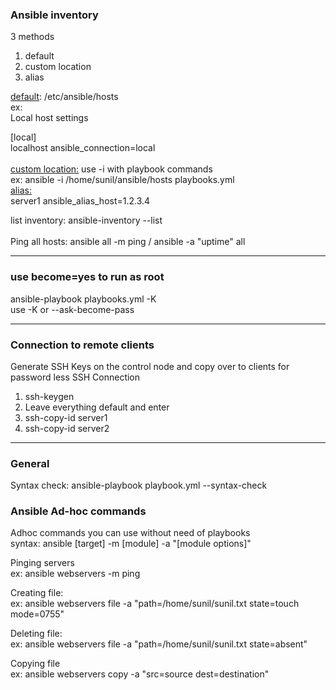 <h3>Ansible inventory</h3>
3 methods   
<ol>
<li>default</li>
<li>custom location</li>
<li>alias</li>
</ol>

<u>default</u>: /etc/ansible/hosts <br> 
ex: <br> 
Local host settings <br> 

[local] <br> 
localhost ansible_connection=local <br>  
<u>custom location:</u> use -i with playbook commands   <br> 
ex: ansible -i /home/sunil/ansible/hosts playbooks.yml  <br> 
<u>alias:</u>  
server1 ansible_alias_host=1.2.3.4  <br> 

list inventory: ansible-inventory --list <br>    
Ping all hosts: ansible all -m ping / ansible -a "uptime" all<br> 
<hr>
<h3>use become=yes to run as root</h3>
ansible-playbook playbooks.yml -K <br> 
use -K or --ask-become-pass<br> 
<hr>
<h3>Connection to remote clients</h3>
Generate SSH Keys on the control node and copy over to clients for password less SSH Connection
<ol>
<li>ssh-keygen</li>
<li>Leave everything default and enter</li>
<li>ssh-copy-id server1</li>
<li>ssh-copy-id server2</li>
</ol>
<hr>
<h3>General</h3>
Syntax check: ansible-playbook playbook.yml --syntax-check

<h3>Ansible Ad-hoc commands</h3>
Adhoc commands you can use without need of playbooks <br> 
syntax: ansible [target] -m [module] -a "[module options]" <br>  

Pinging servers<br>
ex: ansible webservers -m ping <br>

Creating file: <br>
ex: ansible webservers file -a "path=/home/sunil/sunil.txt state=touch mode=0755"<br>

Deleting file: <br>
ex: ansible webservers file -a "path=/home/sunil/sunil.txt state=absent"<br>

Copying file <br>
ex: ansible webservers copy -a "src=source dest=destination"<br>